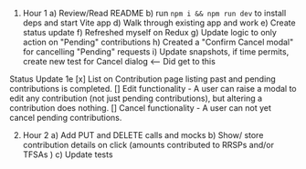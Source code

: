 <!-- Please add further comments, questions, and improvements in this file -->
1) Hour 1
    a) Review/Read README
    b) run `npm i && npm run dev` to install deps and start Vite app
    d) Walk through existing app and work
    e) Create status update
    f) Refreshed myself on Redux
    g) Update logic to only action on "Pending" contributions
    h) Created a "Confirm Cancel modal" for cancelling "Pending" requests
    i) Update snapshots, if time permits, create new test for Cancel dialog <-- Did get to this

Status Update 1e
[x] List on Contribution page listing past and pending contributions is completed.
[] Edit functionality - A user can raise a modal to edit any contribution (not just pending contributions), but altering a contribution does nothing.
[] Cancel functionality - A user can not yet cancel pending contributions.

2) Hour 2
    a) Add PUT and DELETE calls and mocks
    b) Show/ store contribution details on click (amounts contributed to RRSPs and/or TFSAs )
    c) Update tests